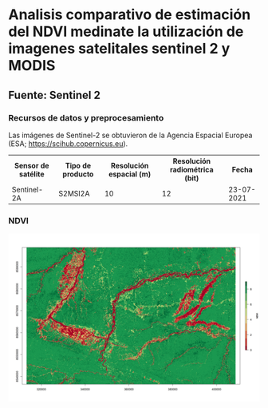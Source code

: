 # Analisis comparativo de estimación del NDVI medinate la utilización de imagenes satelitales sentinel 2 y MODIS  

## Fuente: Sentinel 2
### Recursos de datos y preprocesamiento
Las imágenes de Sentinel-2 se obtuvieron de la Agencia Espacial Europea (ESA; https://scihub.copernicus.eu).
<table>
<tr>
<th>Sensor de satélite</th>
<th>Tipo de producto</th>
<th>Resolución espacial (m)</th>
<th>Resolución radiométrica (bit)</th>
<th>Fecha</th>
</tr>
<tr>

<td>Sentinel-2A</td>
<td>S2MSI2A</td>
<td>10</td>
<td>12</td>
<td>23-07-2021</td>
</tr>
</table>


### NDVI
<p align="center">

  <img src="https://github.com/salasart/NDVI/blob/main/result/ndvi.png"/>

  </p>

